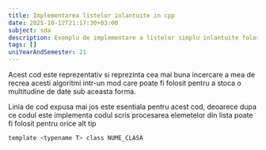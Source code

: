 ```yaml
---
title: Implementarea listelor inlantuite in cpp
date: 2025-10-12T21:17:30+03:00
subject: sda
description: Exemplu de implementare a listelor simplu inlantuite folosind clase
tags: []
uniYearAndSemester: 21
---
```


Acest cod este reprezentativ si reprezinta cea mai buna incercare a mea de recrea acesti algoritmi intr-un mod care poate fi folosit pentru a stoca o multitudine de date sub aceasta forma.

Linia de cod expusa mai jos este esentiala pentru acest cod, deoarece dupa ce codul este implementa codul scris procesarea elemetelor din lista poate fi folosit pentru orice alt tip

```c
template <typename T> class NUME_CLASA
```
